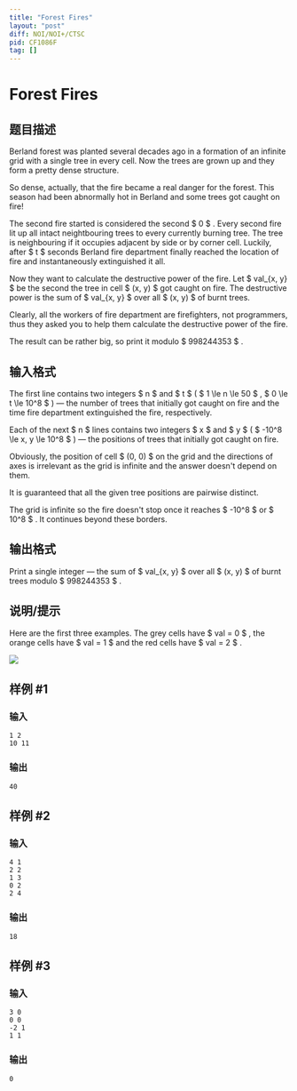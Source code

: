 ```yaml
---
title: "Forest Fires"
layout: "post"
diff: NOI/NOI+/CTSC
pid: CF1086F
tag: []
---
```


# Forest Fires

## 题目描述

Berland forest was planted several decades ago in a formation of an infinite grid with a single tree in every cell. Now the trees are grown up and they form a pretty dense structure.

So dense, actually, that the fire became a real danger for the forest. This season had been abnormally hot in Berland and some trees got caught on fire!

The second fire started is considered the second $ 0 $ . Every second fire lit up all intact neightbouring trees to every currently burning tree. The tree is neighbouring if it occupies adjacent by side or by corner cell. Luckily, after $ t $ seconds Berland fire department finally reached the location of fire and instantaneously extinguished it all.

Now they want to calculate the destructive power of the fire. Let $ val_{x, y} $ be the second the tree in cell $ (x, y) $ got caught on fire. The destructive power is the sum of $ val_{x, y} $ over all $ (x, y) $ of burnt trees.

Clearly, all the workers of fire department are firefighters, not programmers, thus they asked you to help them calculate the destructive power of the fire.

The result can be rather big, so print it modulo $ 998244353 $ .

## 输入格式

The first line contains two integers $ n $ and $ t $ ( $ 1 \le n \le 50 $ , $ 0 \le t \le 10^8 $ ) — the number of trees that initially got caught on fire and the time fire department extinguished the fire, respectively.

Each of the next $ n $ lines contains two integers $ x $ and $ y $ ( $ -10^8 \le x, y \le 10^8 $ ) — the positions of trees that initially got caught on fire.

Obviously, the position of cell $ (0, 0) $ on the grid and the directions of axes is irrelevant as the grid is infinite and the answer doesn't depend on them.

It is guaranteed that all the given tree positions are pairwise distinct.

The grid is infinite so the fire doesn't stop once it reaches $ -10^8 $ or $ 10^8 $ . It continues beyond these borders.

## 输出格式

Print a single integer — the sum of $ val_{x, y} $ over all $ (x, y) $ of burnt trees modulo $ 998244353 $ .

## 说明/提示

Here are the first three examples. The grey cells have $ val = 0 $ , the orange cells have $ val = 1 $ and the red cells have $ val = 2 $ .

 ![](https://cdn.luogu.com.cn/upload/vjudge_pic/CF1086F/cb9e62b1e70abf36d285ed071b42fbdd39834039.png)

## 样例 #1

### 输入

```
1 2
10 11

```

### 输出

```
40
```

## 样例 #2

### 输入

```
4 1
2 2
1 3
0 2
2 4

```

### 输出

```
18
```

## 样例 #3

### 输入

```
3 0
0 0
-2 1
1 1

```

### 输出

```
0
```

